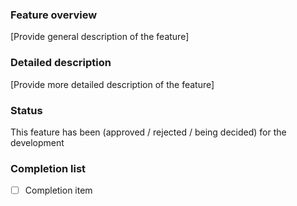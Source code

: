 ### Feature overview
[Provide general description of the feature]

### Detailed description
[Provide more detailed description of the feature]

### Status

This feature has been (approved / rejected / being decided) for the development

### Completion list

- [ ] Completion item